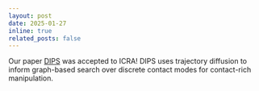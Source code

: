 ```yaml
---
layout: post
date: 2025-01-27
inline: true
related_posts: false
---
```


Our paper [DIPS](https://arxiv.org/pdf/2410.00841) was accepted to ICRA! DIPS uses trajectory diffusion to inform graph-based search over discrete contact modes for contact-rich manipulation.
